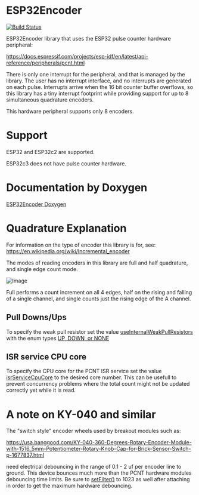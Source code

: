 # ESP32Encoder

[![Build Status](https://travis-ci.com/madhephaestus/ESP32Encoder.svg?branch=master)](https://travis-ci.com/github/madhephaestus/ESP32Encoder)


ESP32Encoder library that uses the ESP32 pulse counter hardware peripheral:

https://docs.espressif.com/projects/esp-idf/en/latest/api-reference/peripherals/pcnt.html

There is only one interrupt for the peripheral, and that is managed by the library. The user has no interrupt interface, and no interrupts are generated on each pulse. Interrupts arrive when the 16 bit counter buffer overflows, so this library has a tiny interrupt footprint while providing support for up to 8 simultaneous quadrature encoders.

This hardware peripheral supports only 8 encoders. 

# Support

ESP32 and ESP32c2 are supported. 

ESP32c3 does not have pulse counter hardware. 

# Documentation by Doxygen

[ESP32Encoder Doxygen](https://madhephaestus.github.io/ESP32Encoder/classESP32Encoder.html)

# Quadrature Explanation

For information on the type of encoder this library is for, see: https://en.wikipedia.org/wiki/Incremental_encoder

The modes of reading encoders in this library are full and half quadrature, and single edge count mode. 

![Image](https://upload.wikimedia.org/wikipedia/commons/1/1e/Incremental_directional_encoder.gif)

Full performs a count increment on all 4 edges, half on the rising and falling of a single channel, and single counts just the rising edge of the A channel. 



## Pull Downs/Ups

To specify the weak pull resistor set the value [useInternalWeakPullResistors](https://madhephaestus.github.io/ESP32Encoder/classESP32Encoder.html#a53dc40c9de240e90a55b427b32da451f) with the enum types [UP, DOWN, or NONE](https://madhephaestus.github.io/ESP32Encoder/ESP32Encoder_8h.html#adca399663765c125d26e6f2896b5b349)

## ISR service CPU core
To specify the CPU core for the PCNT ISR service set the value [isrServiceCpuCore](https://madhephaestus.github.io/ESP32Encoder/classESP32Encoder.html#a445e515b31ade19658075aa7417086bb) to the desired core number. This can be usefull to prevent concurrency problems where the total count might not be updated correctly yet while it is read.

# A note on KY-040 and similar

The "switch style" encoder wheels used by breakout modules such as:

https://usa.banggood.com/KY-040-360-Degrees-Rotary-Encoder-Module-with-1516_5mm-Potentiometer-Rotary-Knob-Cap-for-Brick-Sensor-Switch-p-1677837.html

need electrical debouncing in the range of 0.1 - 2 uf per encoder line to ground. This device bounces much more than the PCNT hardware modules debouncing time limits.  Be sure to [setFilter()](https://madhephaestus.github.io/ESP32Encoder/classESP32Encoder.html#ae3cecb7d572685b3195f8a13409b3390) to 1023 as well after attaching in order to get the maximum hardware debouncing. 
